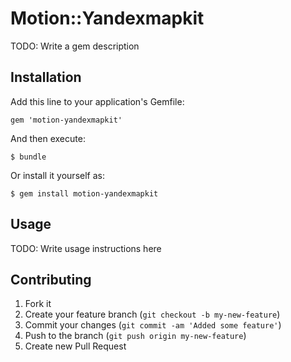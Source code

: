 # Motion::Yandexmapkit

TODO: Write a gem description

## Installation

Add this line to your application's Gemfile:

    gem 'motion-yandexmapkit'

And then execute:

    $ bundle

Or install it yourself as:

    $ gem install motion-yandexmapkit

## Usage

TODO: Write usage instructions here

## Contributing

1. Fork it
2. Create your feature branch (`git checkout -b my-new-feature`)
3. Commit your changes (`git commit -am 'Added some feature'`)
4. Push to the branch (`git push origin my-new-feature`)
5. Create new Pull Request
